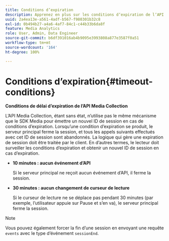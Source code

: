 ```yaml
---
title: Conditions d’expiration
description: Apprenez en plus sur les conditions dʼexpiration de lʼAPI Streaming Media Collection.
uuid: 2a4ea13e-a561-4adf-b567-f980301b32c8
exl-id: 0b494b27-a4a6-4af7-84c1-c44b33b6da8f
feature: Media Analytics
role: User, Admin, Data Engineer
source-git-commit: b6df391016ab4b9095e3993808a877e3587f0a51
workflow-type: tm+mt
source-wordcount: '164'
ht-degree: 100%

---
```


# Conditions d’expiration{#timeout-conditions}

**Conditions de délai d’expiration de l’API Media Collection**

L’API Media Collection, étant sans état, n’utilise pas le même mécanisme que le SDK Media pour émettre un nouvel ID de session en cas de conditions d’expiration. Lorsqu’une condition d’expiration se produit, le serveur principal ferme la session, et tous les appels suivants effectués avec cet ID de session sont abandonnés. La logique qui gère une expiration de session doit être traitée par le client. En d’autres termes, le lecteur doit surveiller les conditions d’expiration et obtenir un nouvel ID de session en cas d’expiration.

* **10 minutes : aucun événement d’API**

   Si le serveur principal ne reçoit aucun événement d’API, il ferme la session.
* **30 minutes : aucun changement de curseur de lecture**

   Si le curseur de lecture ne se déplace pas pendant 30 minutes (par exemple, l’utilisateur appuie sur Pause et s’en va), le serveur principal ferme la session.

>[!NOTE]
>
>Vous pouvez également forcer la fin d’une session en envoyant une requête `events` avec le type d’événement `sessionEnd`.
